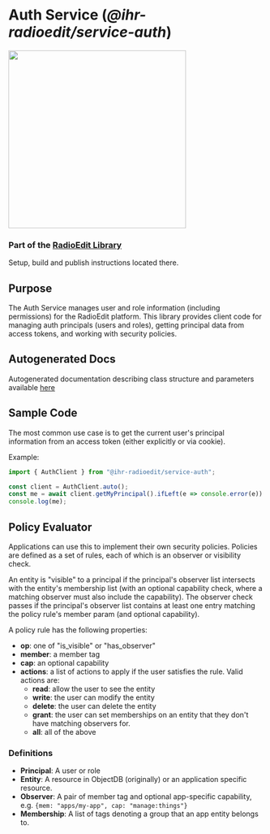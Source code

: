 # Auth Service (_@ihr-radioedit/service-auth_)

<img src="../../logo.svg" width="350">

### Part of the [RadioEdit Library](../../README.md)

Setup, build and publish instructions located there.

## Purpose

The Auth Service manages user and role information (including permissions) for the RadioEdit platform. This library
provides client code for managing auth principals (users and roles), getting principal data from access tokens, and
working with security policies.

## Autogenerated Docs

Autogenerated documentation describing class structure and parameters available [here](../../docs/auth/README.md)

## Sample Code

The most common use case is to get the current user's principal information from an access token (either explicitly
or via cookie).

Example:

```typescript
import { AuthClient } from "@ihr-radioedit/service-auth";

const client = AuthClient.auto();
const me = await client.getMyPrincipal().ifLeft(e => console.error(e)).orDefault(null);
console.log(me);

```

## Policy Evaluator

Applications can use this to implement their own security policies. Policies are defined as a set of rules, each of
which is an observer or visibility check.

An entity is "visible" to a principal if the principal's observer list intersects with the entity's membership list
(with an optional capability check, where a matching observer must also include the capability). The observer check
passes if the principal's observer list contains at least one entry matching the policy rule's member param (and
optional capability).

A policy rule has the following properties:

* **op**: one of "is_visible" or "has_observer"
* **member**: a member tag
* **cap**: an optional capability
* **actions**: a list of actions to apply if the user satisfies the rule. Valid actions are:
    * **read**: allow the user to see the entity
    * **write**: the user can modify the entity
    * **delete**: the user can delete the entity
    * **grant**: the user can set memberships on an entity that they don't have matching observers for.
    * **all**: all of the above

### Definitions

* **Principal**: A user or role
* **Entity**: A resource in ObjectDB (originally) or an application specific resource.
* **Observer**: A pair of member tag and optional app-specific capability,
  e.g. `{mem: "apps/my-app", cap: "manage:things"}`
* **Membership**: A list of tags denoting a group that an app entity belongs to.
